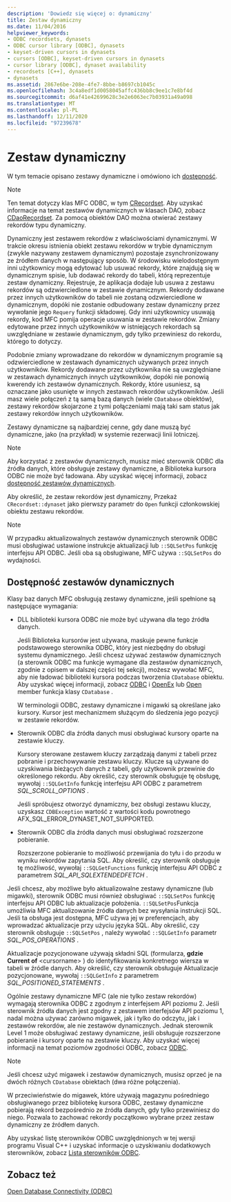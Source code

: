 ```yaml
---
description: 'Dowiedz się więcej o: dynamiczny'
title: Zestaw dynamiczny
ms.date: 11/04/2016
helpviewer_keywords:
- ODBC recordsets, dynasets
- ODBC cursor library [ODBC], dynasets
- keyset-driven cursors in dynasets
- cursors [ODBC], keyset-driven cursors in dynasets
- cursor library [ODBC], dynaset availability
- recordsets [C++], dynasets
- dynasets
ms.assetid: 2867e6be-208e-4fe7-8bbe-b8697cb1045c
ms.openlocfilehash: 3c4a8edf1d0058045affc436bb8c9ee1c7e8bf4d
ms.sourcegitcommit: d6af41e42699628c3e2e6063ec7b03931a49a098
ms.translationtype: MT
ms.contentlocale: pl-PL
ms.lasthandoff: 12/11/2020
ms.locfileid: "97239678"
---
```

# <a name="dynaset"></a>Zestaw dynamiczny

W tym temacie opisano zestawy dynamiczne i omówiono ich [dostępność](#_core_availability_of_dynasets).

> [!NOTE]
> Ten temat dotyczy klas MFC ODBC, w tym [CRecordset](../../mfc/reference/crecordset-class.md). Aby uzyskać informacje na temat zestawów dynamicznych w klasach DAO, zobacz [CDaoRecordset](../../mfc/reference/cdaorecordset-class.md). Za pomocą obiektów DAO można otwierać zestawy rekordów typu dynamiczny.

Dynamiczny jest zestawem rekordów z właściwościami dynamicznymi. W trakcie okresu istnienia obiekt zestawu rekordów w trybie dynamicznym (zwykle nazywany zestawem dynamicznym) pozostaje zsynchronizowany ze źródłem danych w następujący sposób. W środowisku wielodostępnym inni użytkownicy mogą edytować lub usuwać rekordy, które znajdują się w dynamicznym spisie, lub dodawać rekordy do tabeli, którą reprezentuje zestaw dynamiczny. Rejestruje, że aplikacja dodaje lub usuwa z zestawu rekordów są odzwierciedlone w zestawie dynamicznym. Rekordy dodawane przez innych użytkowników do tabeli nie zostaną odzwierciedlone w dynamicznym, dopóki nie zostanie odbudowany zestaw dynamiczny przez wywołanie jego `Requery` funkcji składowej. Gdy inni użytkownicy usuwają rekordy, kod MFC pomija operacje usuwania w zestawie rekordów. Zmiany edytowane przez innych użytkowników w istniejących rekordach są uwzględniane w zestawie dynamicznym, gdy tylko przewiniesz do rekordu, którego to dotyczy.

Podobnie zmiany wprowadzane do rekordów w dynamicznym programie są odzwierciedlone w zestawach dynamicznych używanych przez innych użytkowników. Rekordy dodawane przez użytkownika nie są uwzględniane w zestawach dynamicznych innych użytkowników, dopóki nie ponowią kwerendy ich zestawów dynamicznych. Rekordy, które usuniesz, są oznaczane jako usunięte w innych zestawach rekordów użytkowników. Jeśli masz wiele połączeń z tą samą bazą danych (wiele `CDatabase` obiektów), zestawy rekordów skojarzone z tymi połączeniami mają taki sam status jak zestawy rekordów innych użytkowników.

Zestawy dynamiczne są najbardziej cenne, gdy dane muszą być dynamiczne, jako (na przykład) w systemie rezerwacji linii lotniczej.

> [!NOTE]
> Aby korzystać z zestawów dynamicznych, musisz mieć sterownik ODBC dla źródła danych, które obsługuje zestawy dynamiczne, a Biblioteka kursora ODBC nie może być ładowana. Aby uzyskać więcej informacji, zobacz [dostępność zestawów dynamicznych](#_core_availability_of_dynasets).

Aby określić, że zestaw rekordów jest dynamiczny, Przekaż `CRecordset::dynaset` jako pierwszy parametr do `Open` funkcji członkowskiej obiektu zestawu rekordów.

> [!NOTE]
> W przypadku aktualizowalnych zestawów dynamicznych sterownik ODBC musi obsługiwać ustawione instrukcje aktualizacji lub `::SQLSetPos` funkcję interfejsu API ODBC. Jeśli oba są obsługiwane, MFC używa `::SQLSetPos` do wydajności.

## <a name="availability-of-dynasets"></a><a name="_core_availability_of_dynasets"></a> Dostępność zestawów dynamicznych

Klasy baz danych MFC obsługują zestawy dynamiczne, jeśli spełnione są następujące wymagania:

- DLL biblioteki kursora ODBC nie może być używana dla tego źródła danych.

   Jeśli Biblioteka kursorów jest używana, maskuje pewne funkcje podstawowego sterownika ODBC, który jest niezbędny do obsługi systemu dynamicznego. Jeśli chcesz używać zestawów dynamicznych (a sterownik ODBC ma funkcje wymagane dla zestawów dynamicznych, zgodnie z opisem w dalszej części tej sekcji), możesz wywołać MFC, aby nie ładować biblioteki kursora podczas tworzenia `CDatabase` obiektu. Aby uzyskać więcej informacji, zobacz [ODBC](../../data/odbc/odbc-basics.md) i [OpenEx](../../mfc/reference/cdatabase-class.md#openex) lub [Open](../../mfc/reference/cdatabase-class.md#open) member funkcja klasy `CDatabase` .

   W terminologii ODBC, zestawy dynamiczne i migawki są określane jako kursory. Kursor jest mechanizmem służącym do śledzenia jego pozycji w zestawie rekordów.

- Sterownik ODBC dla źródła danych musi obsługiwać kursory oparte na zestawie kluczy.

   Kursory sterowane zestawem kluczy zarządzają danymi z tabeli przez pobranie i przechowywanie zestawu kluczy. Klucze są używane do uzyskiwania bieżących danych z tabeli, gdy użytkownik przewinie do określonego rekordu. Aby określić, czy sterownik obsługuje tę obsługę, wywołaj `::SQLGetInfo` funkcję interfejsu API ODBC z parametrem *SQL_SCROLL_OPTIONS* .

   Jeśli spróbujesz otworzyć dynamiczny, bez obsługi zestawu kluczy, uzyskasz `CDBException` wartość z wartości kodu powrotnego AFX_SQL_ERROR_DYNASET_NOT_SUPPORTED.

- Sterownik ODBC dla źródła danych musi obsługiwać rozszerzone pobieranie.

   Rozszerzone pobieranie to możliwość przewijania do tyłu i do przodu w wyniku rekordów zapytania SQL. Aby określić, czy sterownik obsługuje tę możliwość, wywołaj `::SQLGetFunctions` funkcję interfejsu API ODBC z parametrem *SQL_API_SQLEXTENDEDFETCH* .

Jeśli chcesz, aby możliwe było aktualizowalne zestawy dynamiczne (lub migawki), sterownik ODBC musi również obsługiwać `::SQLSetPos` funkcję interfejsu API ODBC lub aktualizacje położenia. `::SQLSetPos`Funkcja umożliwia MFC aktualizowanie źródła danych bez wysyłania instrukcji SQL. Jeśli ta obsługa jest dostępna, MFC używa jej w preferencjach, aby wprowadzać aktualizacje przy użyciu języka SQL. Aby określić, czy sterownik obsługuje `::SQLSetPos` , należy wywołać `::SQLGetInfo` parametr *SQL_POS_OPERATIONS* .

Aktualizacje pozycjonowane używają składni SQL (formularza, **gdzie Current of** \<cursorname> ) do identyfikowania konkretnego wiersza w tabeli w źródle danych. Aby określić, czy sterownik obsługuje Aktualizacje pozycjonowane, wywołaj `::SQLGetInfo` z parametrem *SQL_POSITIONED_STATEMENTS* .

Ogólnie zestawy dynamiczne MFC (ale nie tylko zestaw rekordów) wymagają sterownika ODBC z zgodnym z interfejsem API poziomu 2. Jeśli sterownik źródła danych jest zgodny z zestawem interfejsów API poziomu 1, nadal można używać zarówno migawek, jak i tylko do odczytu, jak i zestawów rekordów, ale nie zestawów dynamicznych. Jednak sterownik Level 1 może obsługiwać zestawy dynamiczne, jeśli obsługuje rozszerzone pobieranie i kursory oparte na zestawie kluczy. Aby uzyskać więcej informacji na temat poziomów zgodności ODBC, zobacz [ODBC](../../data/odbc/odbc-basics.md).

> [!NOTE]
> Jeśli chcesz użyć migawek i zestawów dynamicznych, musisz oprzeć je na dwóch różnych `CDatabase` obiektach (dwa różne połączenia).

W przeciwieństwie do migawek, które używają magazynu pośredniego obsługiwanego przez bibliotekę kursora ODBC, zestawy dynamiczne pobierają rekord bezpośrednio ze źródła danych, gdy tylko przewiniesz do niego. Pozwala to zachować rekordy początkowo wybrane przez zestaw dynamiczny ze źródłem danych.

Aby uzyskać listę sterowników ODBC uwzględnionych w tej wersji programu Visual C++ i uzyskać informacje o uzyskiwaniu dodatkowych sterowników, zobacz [Lista sterowników ODBC](../../data/odbc/odbc-driver-list.md).

## <a name="see-also"></a>Zobacz też

[Open Database Connectivity (ODBC)](../../data/odbc/open-database-connectivity-odbc.md)
